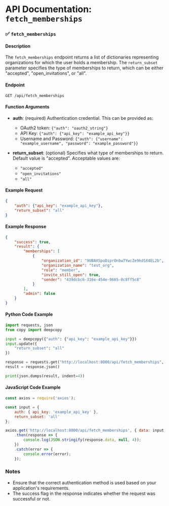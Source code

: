 # API Documentation: `fetch_memberships`

### ✅ `fetch_memberships`

#### Description
The `fetch_memberships` endpoint returns a list of dictionaries representing organizations for which the user holds a membership. The `return_subset` parameter specifies the type of memberships to return, which can be either "accepted", "open_invitations", or "all".

#### Endpoint
```
GET /api/fetch_memberships
```

#### Function Arguments
- **auth**: (required) Authentication credential. This can be provided as:
  - OAuth2 token: `{"auth": "oauth2_string"}`
  - API Key: `{"auth": {"api_key": "example_api_key"}}`
  - Username and Password: `{"auth": {"username": "example_username", "password": "example_password"}}`
  
- **return_subset**: (optional) Specifies what type of memberships to return. Default value is "accepted". Acceptable values are:
  - `"accepted"`
  - `"open_invitations"`
  - `"all"`

#### Example Request
```json
{
    "auth": {"api_key": "example_api_key"},
    "return_subset": "all"
}
```

#### Example Response
```json
{
    "success": true,
    "result": {
        "memberships": [
            {
                "organization_id": "9UBAXSpoDiprOnbw7YwcZe9kdSX4EL2b",
                "organization_name": "test_org",
                "role": "member",
                "invite_still_open": true,
                "sender": "439dcbc6-316e-454e-9665-0c8ff5c8"
            }
        ],
        "admin": false
    }
}
```

#### Python Code Example
```python
import requests, json
from copy import deepcopy

input = deepcopy({"auth": {"api_key": "example_api_key"}})
input.update({
    "return_subset": "all"
})

response = requests.get("http://localhost:8000/api/fetch_memberships", json=input)
result = response.json()

print(json.dumps(result, indent=4))
```

#### JavaScript Code Example
```javascript
const axios = require('axios');

const input = {
    auth: { api_key: 'example_api_key' },
    return_subset: 'all'
};

axios.get('http://localhost:8000/api/fetch_memberships', { data: input })
    .then(response => {
        console.log(JSON.stringify(response.data, null, 4));
    })
    .catch(error => {
        console.error(error);
    });
```

### Notes
- Ensure that the correct authentication method is used based on your application's requirements.
- The success flag in the response indicates whether the request was successful or not.